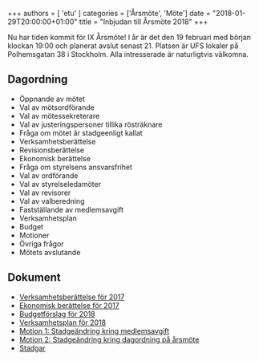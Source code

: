 +++
authors = [ 'etu' ]
categories = ['Årsmöte', 'Möte']
date = "2018-01-29T20:00:00+01:00"
title = "Inbjudan till Årsmöte 2018"
+++

Nu har tiden kommit för IX Årsmöte! I år är det den 19 februari med början
klockan 19:00 och planerat avslut senast 21. Platsen är UFS lokaler på
Polhemsgatan 38 i Stockholm. Alla intresserade är naturligtvis välkomna.

Dagordning
----------
* Öppnande av mötet
* Val av mötsordförande
* Val av mötessekreterare
* Val av justeringspersoner tillika rösträknare
* Fråga om mötet är stadgeenligt kallat
* Verksamhetsberättelse
* Revisionsberättelse
* Ekonomisk berättelse
* Fråga om styrelsens ansvarsfrihet
* Val av ordförande
* Val av styrelseledamöter
* Val av revisorer
* Val av valberedning
* Fastställande av medlemsavgift
* Verksamhetsplan
* Budget
* Motioner
* Övriga frågor
* Mötets avslutande


Dokument
--------
- [Verksamhetsberättelse för 2017](/documents/2018-annual-meeting/annual-report-2017.pdf)
- [Ekonomisk berättelse för 2017](/documents/2018-annual-meeting/financial-report-2017.pdf)
- [Budgetförslag för 2018](/documents/2018-annual-meeting/proposed-budget-2018.pdf)
- [Verksamhetsplan för 2018](/documents/2018-annual-meeting/proposed-operation-plan-2018.pdf)
- [Motion 1: Stadgeändring kring medlemsavgift](/documents/2018-annual-meeting/motion-1-medlemsavgift.pdf)
- [Motion 2: Stadgeändring kring dagordning på årsmöte](/documents/2018-annual-meeting/motion-2-arsmotesdagordning.pdf)
- [Stadgar](/documents/stadgar.pdf)
